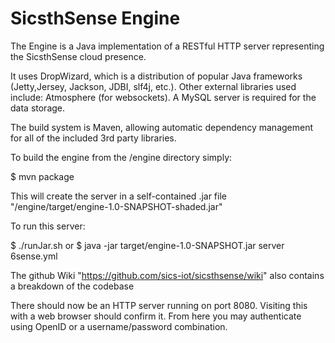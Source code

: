 SicsthSense Engine
===========

The Engine is a Java implementation of a RESTful HTTP server representing the SicsthSense cloud presence.

It uses DropWizard, which is a distribution of popular Java frameworks (Jetty,Jersey, Jackson, JDBI, slf4j, etc.). Other external libraries used include: Atmosphere (for websockets). A MySQL server is required for the data storage.

The build system is Maven, allowing automatic dependency management for all of the included 3rd party libraries.

To build the engine from the /engine directory simply:

$ mvn package

This will create the server in a self-contained .jar file "/engine/target/engine-1.0-SNAPSHOT-shaded.jar"

To run this server:

$ ./runJar.sh
or
$ java -jar target/engine-1.0-SNAPSHOT.jar server 6sense.yml


The github Wiki "https://github.com/sics-iot/sicsthsense/wiki" also contains a breakdown of the codebase

There should now be an HTTP server running on port 8080. Visiting this with a web browser should confirm it. From here you may authenticate using OpenID or a username/password combination.



